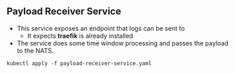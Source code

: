 ## Payload Receiver Service

* This service exposes an endpoint that logs can be sent to
  * It expects **traefik** is already installed
* The service does some time window processing and passes the
payload to the NATS.


```
kubectl apply -f payload-receiver-service.yaml
```